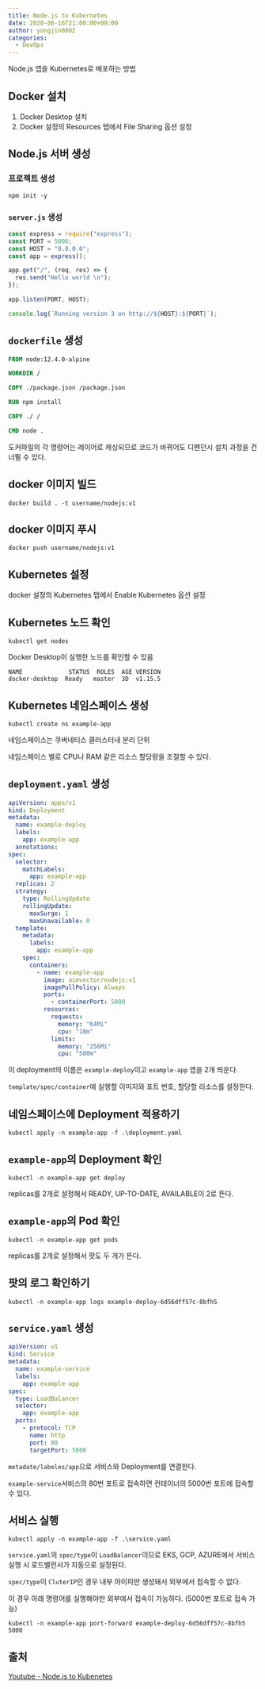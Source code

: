 ```yaml
---
title: Node.js to Kubernetes
date: 2020-06-16T21:00:00+09:00
author: yongjin0802
categories:
  - DevOps
---
```


Node.js 앱을 Kubernetes로 배포하는 방법

## Docker 설치

1. Docker Desktop 설치
2. Docker 설정의 Resources 탭에서 File Sharing 옵션 설정

## Node.js 서버 생성

### 프로젝트 생성

```
npm init -y
```

### `server.js` 생성

```javascript
const express = require("express");
const PORT = 5000;
const HOST = "0.0.0.0";
const app = express();

app.get("/", (req, res) => {
  res.send("Hello world \n");
});

app.listen(PORT, HOST);

console.log(`Running version 3 on http://${HOST}:${PORT}`);
```

## `dockerfile` 생성

```dockerfile
FROM node:12.4.0-alpine

WORKDIR /

COPY ./package.json /package.json

RUN npm install

COPY ./ /

CMD node .
```

도커파일의 각 명령어는 레이어로 캐싱되므로 코드가 바뀌어도 디펜던시 설치 과정을 건너뛸 수 있다.

## docker 이미지 빌드

```
docker build . -t username/nodejs:v1
```

## docker 이미지 푸시

```
docker push username/nodejs:v1
```

## Kubernetes 설정

docker 설정의 Kubernetes 탭에서 Enable Kubernetes 옵션 설정

## Kubernetes 노드 확인

```
kubectl get nodes
```

Docker Desktop이 실행한 노드를 확인할 수 있음

```
NAME             STATUS  ROLES  AGE VERSION
docker-desktop	Ready	master	3D	v1.15.5
```

## Kubernetes 네임스페이스 생성

```
kubectl create ns example-app
```

네임스페이스는 쿠버네티스 클러스터내 분리 단위

네임스페이스 별로 CPU나 RAM 같은 리소스 할당량을 조절할 수 있다.

## `deployment.yaml` 생성

```yaml
apiVersion: apps/v1
kind: Deployment
metadata:
  name: example-deploy
  labels:
    app: example-app
  annotations:
spec:
  selector:
    matchLabels:
      app: example-app
  replicas: 2
  strategy:
    type: RollingUpdate
    rollingUpdate:
      maxSurge: 1
      maxUnavailable: 0
  template:
    metadata:
      labels:
        app: example-app
    spec:
      containers:
        - name: example-app
          image: aimvector/nodejs:v1
          imagePullPolicy: Always
          ports:
            - containerPort: 5000
          resources:
            requests:
              memory: "64Mi"
              cpu: "10m"
            limits:
              memory: "256Mi"
              cpu: "500m"
```

이 deployment의 이름은 `example-deploy`이고 `example-app` 앱을 2개 띄운다.

`template/spec/container`에 실행할 이미지와 포트 번호, 할당할 리소스를 설정한다.

## 네임스페이스에 Deployment 적용하기

```
kubectl apply -n example-app -f .\deployment.yaml
```

## `example-app`의 Deployment 확인

```
kubectl -n example-app get deploy
```

replicas를 2개로 설정해서 READY, UP-TO-DATE, AVAILABLE이 2로 뜬다.

## `example-app`의 Pod 확인

```
kubectl -n example-app get pods
```

replicas를 2개로 설정해서 팟도 두 개가 뜬다.

## 팟의 로그 확인하기

```
kubectl -n example-app logs example-deploy-6d56dff57c-8bfh5
```

## `service.yaml` 생성

```yaml
apiVersion: v1
kind: Service
metadata:
  name: example-service
  labels:
    app: example-app
spec:
  type: LoadBalancer
  selector:
    app: example-app
  ports:
    - protocol: TCP
      name: http
      port: 80
      targetPort: 5000
```

`metadate/labeles/app`으로 서비스와 Deployment를 연결한다.

`example-service`서비스의 80번 포트로 접속하면 컨테이너의 5000번 포트에 접속할 수 있다.

## 서비스 실행

```
kubectl apply -n example-app -f .\service.yaml
```

`service.yaml`의 `spec/type`이 `LoadBalancer`이므로 EKS, GCP, AZURE에서 서비스 실행 시 로드밸런서가 자동으로 설정된다.

`spec/type`이 `CluterIP`인 경우 내부 아이피만 생성돼서 외부에서 접속할 수 없다.

이 경우 아래 명령어를 실행해야만 외부에서 접속이 가능하다. (5000번 포트로 접속 가능)

```
kubectl -n example-app port-forward example-deploy-6d56dff57c-8bfh5 5000
```

## 출처

[Youtube - Node.js to Kubenetes](https://youtu.be/J_kU7O8OCOA)
